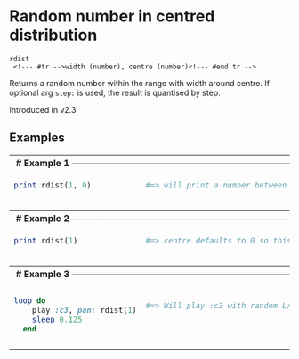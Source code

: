 # Random number in centred distribution

```
rdist 
 <!--- #tr -->width (number), centre (number)<!--- #end tr -->
```


Returns a random number within the range with width around centre. If optional arg `step:` is used, the result is quantised by step.

Introduced in v2.3

## Examples

<table class="examples">
<tr>
<th colspan="2" class="even head"># Example 1 ──────────────────────────────────────────────────────</th>
</tr>
<tr>
<td class="even">

```ruby
print rdist(1, 0)



```

</td>
<td class="even">

<!--- #tr -->
```ruby
#=> will print a number between -1 and 1



```
<!--- #end tr -->

</td>
</tr>
<tr>
<th colspan="2" class="odd head"># Example 2 ──────────────────────────────────────────────────────</th>
</tr>
<tr>
<td class="odd">

```ruby
print rdist(1)



```

</td>
<td class="odd">

<!--- #tr -->
```ruby
#=> centre defaults to 0 so this is the same as rdist(1, 0)



```
<!--- #end tr -->

</td>
</tr>
<tr>
<th colspan="2" class="even head"># Example 3 ──────────────────────────────────────────────────────</th>
</tr>
<tr>
<td class="even">

```ruby
loop do
    play :c3, pan: rdist(1)
    sleep 0.125
  end


```

</td>
<td class="even">

<!--- #tr -->
```ruby
 
#=> Will play :c3 with random L/R panning
 
 



```
<!--- #end tr -->

</td>
</tr>
</table>

